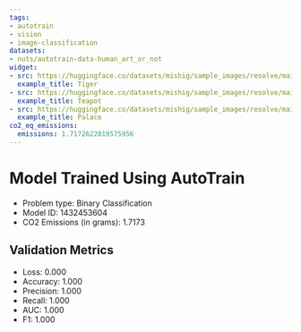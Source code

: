 ```yaml
---
tags:
- autotrain
- vision
- image-classification
datasets:
- nuts/autotrain-data-human_art_or_not
widget:
- src: https://huggingface.co/datasets/mishig/sample_images/resolve/main/tiger.jpg
  example_title: Tiger
- src: https://huggingface.co/datasets/mishig/sample_images/resolve/main/teapot.jpg
  example_title: Teapot
- src: https://huggingface.co/datasets/mishig/sample_images/resolve/main/palace.jpg
  example_title: Palace
co2_eq_emissions:
  emissions: 1.7172622019575956
---
```


# Model Trained Using AutoTrain

- Problem type: Binary Classification
- Model ID: 1432453604
- CO2 Emissions (in grams): 1.7173

## Validation Metrics

- Loss: 0.000
- Accuracy: 1.000
- Precision: 1.000
- Recall: 1.000
- AUC: 1.000
- F1: 1.000